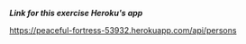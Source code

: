 ***Link for this exercise Heroku's app***

https://peaceful-fortress-53932.herokuapp.com/api/persons

